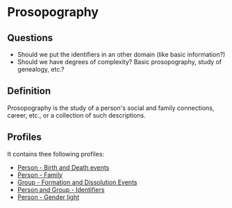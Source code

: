 # Prosopography

## Questions

- Should we put the identifiers in an other domain (like basic information?)
- Should we have degrees of complexity? Basic prosopography, study of genealogy, etc.?

## Definition

Prosopography is the study of a person's social and family connections, career, etc., or a collection of such descriptions.

## Profiles

It contains thee following profiles:

- [Person - Birth and Death events](../Microprofiles/Person_Birth-Death.md)
- [Person - Family](../Microprofiles/Person_Family.md)
- [Group - Formation and Dissolution Events](../Microprofiles/Group_Formation-Dissolution.md)
- [Person and Group - Identifiers](../Microprofiles/Person-Group_Identifiers.md)
- [Person - Gender light](../Microprofiles/Person_Gender-light.md)
